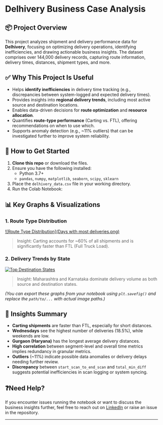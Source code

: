# Delhivery Business Case Analysis

## 📦 Project Overview

This project analyzes shipment and delivery performance data for **Delhivery**, focusing on optimizing delivery operations, identifying inefficiencies, and drawing actionable business insights. The dataset comprises over 144,000 delivery records, capturing route information, delivery times, distances, shipment types, and more.

## ✅ Why This Project Is Useful

- Helps **identify inefficiencies** in delivery time tracking (e.g., discrepancies between system-logged and expected delivery times).
- Provides insights into **regional delivery trends**, including most active source and destination locations.
- Enables data-driven decisions for **route optimization** and **resource allocation**.
- Quantifies **route-type performance** (Carting vs. FTL), offering recommendations on when to use which.
- Supports anomaly detection (e.g., ~11% outliers) that can be investigated further to improve system reliability.

## 🚀 How to Get Started

1. **Clone this repo** or download the files.
2. Ensure you have the following installed:
   - Python 3.7+
   - `pandas`, `numpy`, `matplotlib`, `seaborn`, `scipy`, `sklearn`
3. Place the `delhivery_data.csv` file in your working directory.
4. Run the Colab Notebook:  

## 📊 Key Graphs & Visualizations

### 1. Route Type Distribution

[![Route Type Distribution](Days with most deliveries.png)](https://github.com/pvinay92/Feature_Engineering_Delhivery/blob/2edc9c072635c687e51689cc5fdf5c828ea169d5/Analyzing%20actual%20time%20vs%20osrm%20time%20for%20each%20state.png)

> Insight: Carting accounts for ~60% of all shipments and is significantly faster than FTL (Full Truck Load).

### 2. Delivery Trends by State

[![Top Destination States](path/to/destination_states.png)
](https://github.com/pvinay92/Feature_Engineering_Delhivery/blob/444cf075040efd606aefee0a2987f9c46a1794f7/Days%20with%20most%20deliveries.png)
> Insight: Maharashtra and Karnataka dominate delivery volume as both source and destination states.

*(You can export these graphs from your notebook using `plt.savefig()` and replace the `path/to/...` with actual image paths.)*

## 🧠 Insights Summary

- **Carting shipments** are faster than FTL, especially for short distances.
- **Wednesdays** see the highest number of deliveries (18.5%), while weekends are low.
- **Gurgaon (Haryana)** has the longest average delivery distances.
- **High correlation** between segment-level and overall time metrics implies redundancy in granular metrics.
- **Outliers** (~11%) indicate possible data anomalies or delivery delays needing further review.
- **Discrepancy** between `start_scan_to_end_scan` and `total_min_diff` suggests potential inefficiencies in scan logging or system syncing.

## ❓Need Help?

If you encounter issues running the notebook or want to discuss the business insights further, feel free to reach out on [LinkedIn](https://www.linkedin.com/) or raise an issue in the repository.

---

